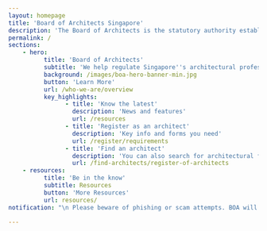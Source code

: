 ```yaml
---
layout: homepage
title: 'Board of Architects Singapore'
description: 'The Board of Architects is the statutory authority established to administer the Architects Act in Singapore.'
permalink: /
sections:
    - hero:
          title: 'Board of Architects'
          subtitle: 'We help regulate Singapore''s architectural profession and celebrate good designs'
          background: /images/boa-hero-banner-min.jpg
          button: 'Learn More'
          url: /who-we-are/overview
          key_highlights:
                - title: 'Know the latest'
                  description: 'News and features'
                  url: /resources
                - title: 'Register as an architect'
                  description: 'Key info and forms you need'
                  url: /register/requirements
                - title: 'Find an architect'
                  description: 'You can also search for architectural firms'
                  url: /find-architects/register-of-architects
    - resources:
          title: 'Be in the know'
          subtitle: Resources
          button: 'More Resources'
          url: resources/
notification: "\n Please beware of phishing or scam attempts. BOA will never ask or request for your personal details via SMS notifications and / or automated phone messages. For any queries / feedback, please email to BOA_Enquiry@boa.gov.sg. <br> BOA’s office will be closed till further notice and our service counter will be operating by appointments only. Public may email your query to BOA_Enquiry@boa.gov.sg. <br> All application forms (eg. Practising Certificates, Company Licence, Firm Name Applications, Exam Applications etc.) and documents are to mailed to BOA via post to the following address: <br> Board of Architects, 5 Maxwell Road, #01-03 Storey Tower Block, MND Complex, Singapore 069110\n"

---
```


